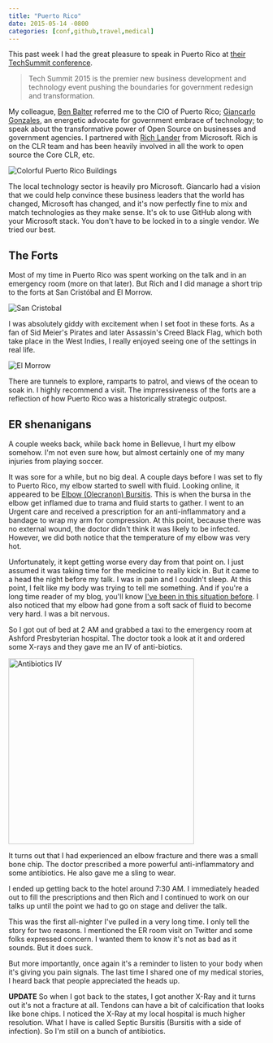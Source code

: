```yaml
---
title: "Puerto Rico"
date: 2015-05-14 -0800
categories: [conf,github,travel,medical]
---
```


This past week I had the great pleasure to speak in Puerto Rico at [their TechSummit conference](http://techsummitpr.com/).

> Tech Summit 2015 is the premier new business development and technology event pushing the boundaries for government redesign and transformation.

My colleague, [Ben Balter](http://ben.balter.com/) referred me to the CIO of Puerto Rico; [Giancarlo Gonzales](https://twitter.com/giangonz?lang=en), an energetic advocate for government embrace of technology; to speak about the transformative power of Open Source on businesses and government agencies. I partnered with [Rich Lander](https://twitter.com/runfaster2000) from Microsoft. Rich is on the CLR team and has been heavily involved in all the work to open source the Core CLR, etc.

![Colorful Puerto Rico Buildings](https://cloud.githubusercontent.com/assets/19977/7637908/4e47da06-fa3f-11e4-9110-d5688fede6cc.png)

The local technology sector is heavily pro Microsoft. Giancarlo had a vision that we could help convince these business leaders that the world has changed, Microsoft has changed, and it's now perfectly fine to mix and match technologies as they make sense. It's ok to use GitHub along with your Microsoft stack. You don't have to be locked in to a single vendor. We tried our best.

## The Forts

Most of my time in Puerto Rico was spent working on the talk and in an emergency room (more on that later). But Rich and I did manage a short trip to the forts at San Cristóbal and El Morrow.

![San Cristobal](https://cloud.githubusercontent.com/assets/19977/7638000/d88e2940-fa3f-11e4-8aa4-37820db399b2.png)

I was absolutely giddy with excitement when I set foot in these forts. As a fan of Sid Meier's Pirates and later Assassin's Creed Black Flag, which both take place in the West Indies, I really enjoyed seeing one of the settings in real life.

![El Morrow](https://cloud.githubusercontent.com/assets/19977/7646949/edace3de-fa99-11e4-9f6b-43c621ee1115.png)

There are tunnels to explore, ramparts to patrol, and views of the ocean to soak in. I highly recommend a visit. The imprressiveness of the forts are a reflection of how Puerto Rico was a historically strategic outpost.

## ER shenanigans

A couple weeks back, while back home in Bellevue, I hurt my elbow somehow. I'm not even sure how, but almost certainly one of my many injuries from playing soccer.

It was sore for a while, but no big deal. A couple days before I was set to fly to Puerto Rico, my elbow started to swell with fluid. Looking online, it appeared to be [Elbow (Olecranon) Bursitis](http://orthoinfo.aaos.org/topic.cfm?topic=a00028). This is when the bursa in the elbow get inflamed due to trama and fluid starts to gather. I went to an Urgent care and received a prescription for an anti-inflammatory and a bandage to wrap my arm for compression. At this point, because there was no external wound, the doctor didn't think it was likely to be infected. However, we did both notice that the temperature of my elbow was very hot.

Unfortunately, it kept getting worse every day from that point on. I just assumed it was taking time for the medicine to really kick in. But it came to a head the night before my talk. I was in pain and I couldn't sleep. At this point, I felt like my body was trying to tell me something. And if you're a long time reader of my blog, you'll know [I've been in this situation before](https://haacked.com/archive/2007/09/10/last-night-a-doctor-saved-my-nut.aspx/). I also noticed that my elbow had gone from a soft sack of fluid to become very hard. I was a bit nervous.

So I got out of bed at 2 AM and grabbed a taxi to the emergency room at Ashford Presbyterian hospital. The doctor took a look at it and ordered some X-rays and they gave me an IV of anti-biotics.

<img src="https://cloud.githubusercontent.com/assets/19977/7637885/2913ec02-fa3f-11e4-9575-4313a841767a.png" width="365" alt="Antibiotics IV" />

It turns out that I had experienced an elbow fracture and there was a small bone chip. The doctor prescribed a more powerful anti-inflammatory and some antibiotics. He also gave me a sling to wear.

I ended up getting back to the hotel around 7:30 AM. I immediately headed out to fill the prescriptions and then Rich and I continued to work on our talks up until the point we had to go on stage and deliver the talk.

This was the first all-nighter I've pulled in a very long time. I only tell the story for two reasons. I mentioned the ER room visit on Twitter and some folks expressed concern. I wanted them to know it's not as bad as it sounds. But it does suck.

But more importantly, once again it's a reminder to listen to your body when it's giving you pain signals. The last time I shared one of my medical stories, I heard back that people appreciated the heads up.

__UPDATE__ So when I got back to the states, I got another X-Ray and it turns out it's not a fracture at all. Tendons can have a bit of calcification that looks like bone chips. I noticed the X-Ray at my local hospital is much higher resolution. What I have is called Septic Bursitis (Bursitis with a side of infection). So I'm still on a bunch of antibiotics.
